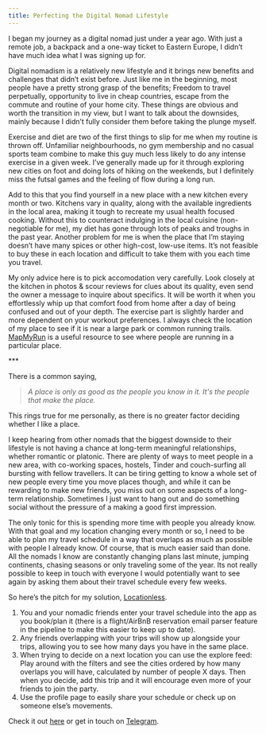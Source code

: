 ```yaml
---
title: Perfecting the Digital Nomad Lifestyle
---
```


I began my journey as a digital nomad just under a year ago. With just a remote job, a backpack and a one-way ticket to Eastern Europe, I didn’t have much idea what I was signing up for.

Digital nomadism is a relatively new lifestyle and it brings new benefits and challenges that didn’t exist before. Just like me in the beginning, most people have a pretty strong grasp of the benefits; Freedom to travel perpetually, opportunity to live in cheap countries, escape from the commute and routine of your home city. These things are obvious and worth the transition in my view, but I want to talk about the downsides, mainly because I didn’t fully consider them before taking the plunge myself. 

Exercise and diet are two of the first things to slip for me when my routine is thrown off. Unfamiliar neighbourhoods, no gym membership and no casual sports team combine to make this guy much less likely to do any intense exercise in a given week. I’ve generally made up for it through exploring new cities on foot and doing lots of hiking on the weekends, but I definitely miss the futsal games and the feeling of flow during a long run.

Add to this that you find yourself in a new place with a new kitchen every month or two. Kitchens vary in quality, along with the available ingredients in the local area, making it tough to recreate my usual health focused cooking. Without this to counteract indulging in the local cuisine (non-negotiable for me), my diet has gone through lots of peaks and troughs in the past year. Another problem for me is when the place that I’m staying doesn’t have many spices or other high-cost, low-use items. It’s not feasible to buy these in each location and difficult to take them with you each time you travel.

My only advice here is to pick accomodation very carefully. Look closely at the kitchen in photos & scour reviews for clues about its quality, even send the owner a message to inquire about specifics. It will be worth it when you effortlessly whip up that comfort food from home after a day of being confused and out of your depth. The exercise part is slightly harder and more dependent on your workout preferences. I always check the location of my place to see if it is near a large park or common running trails. [MapMyRun](https://www.mapmyrun.com/routes) is a useful resource to see where people are running in a particular place. 

\*\*\*

There is a common saying,

> _A place is only as good as the people you know in it. It's the people that make the place._

This rings true for me personally, as there is no greater factor deciding whether I like a place.

I keep hearing from other nomads that the biggest downside to their lifestyle is not having a chance at long-term meaningful relationships, whether romantic or platonic. There are plenty of ways to meet people in a new area, with co-working spaces, hostels, Tinder and couch-surfing all bursting with fellow travellers. It can be tiring getting to know a whole set of new people every time you move places though, and while it can be rewarding to make new friends, you miss out on some aspects of a long-term relationship. Sometimes I just want to hang out and do something social without the pressure of a making a good first impression.

The only tonic for this is spending more time with people you already know. With that goal and my location changing every month or so, I need to be able to plan my travel schedule in a way that overlaps as much as possible with people I already know. Of course, that is much easier said than done. All the nomads I know are constantly changing plans last minute, jumping continents, chasing seasons or only traveling some of the year. Its not really possible to keep in touch with everyone I would potentially want to see again by asking them about their travel schedule every few weeks.

So here’s the pitch for my solution, [Locationless](https://www.locationless.club).

1. You and your nomadic friends enter your travel schedule into the app as you book/plan it (there is a flight/AirBnB reservation email parser feature in the pipeline to make this easier to keep up to date).
2. Any friends overlapping with your trips will show up alongside your trips, allowing you to see how many days you have in the same place.
3. When trying to decide on a next location you can use the explore feed: Play around with the filters and see the cities ordered by how many overlaps you will have, calculated by number of people X days. Then when you decide, add this trip and it will encourage even more of your friends to join the party.
4. Use the profile page to easily share your schedule or check up on someone else’s movements.

Check it out [here](https://www.locationless.club) or get in touch on [Telegram](https://t.me/jtfell).


